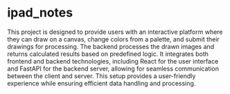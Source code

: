 ﻿# ipad_notes
This project is designed to provide users with an interactive platform where they can draw on a canvas, change colors from a palette, and submit their drawings for processing. The backend processes the drawn images and returns calculated results based on predefined logic. It integrates both frontend and backend technologies, including React for the user interface and FastAPI for the backend server, allowing for seamless communication between the client and server. This setup provides a user-friendly experience while ensuring efficient data handling and processing.
